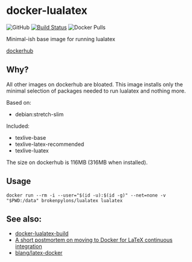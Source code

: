 # docker-lualatex
![GitHub](https://img.shields.io/github/license/brokenpylons/docker-lualatex.svg)
[![Build Status](https://travis-ci.org/brokenpylons/docker-lualatex.svg?branch=master)](https://travis-ci.org/brokenpylons/docker-lualatex)
![Docker Pulls](https://img.shields.io/docker/pulls/brokenpylons/lualatex.svg)

Minimal-ish base image for running lualatex

[dockerhub](https://hub.docker.com/r/brokenpylons/lualatex)

## Why?

All other images on dockerhub are bloated. This image installs only the minimal selection of packages needed to run lualatex and nothing more.

Based on:
- debian:stretch-slim

Included:

- texlive-base
- texlive-latex-recommended
- texlive-luatex

The size on dockerhub is 116MB (316MB when installed).

## Usage

```
docker run --rm -i --user="$(id -u):$(id -g)" --net=none -v "$PWD:/data" brokenpylons/lualatex lualatex
```

## See also:
* [docker-lualatex-build](https://github.com/brokenpylons/docker-lualatex-build)
* [A short postmortem on moving to Docker for LaTeX continuous integration](https://ljvmiranda921.github.io/notebook/2018/04/23/postmortem-shift-to-docker/)
* [blang/latex-docker](https://github.com/blang/latex-docker)

